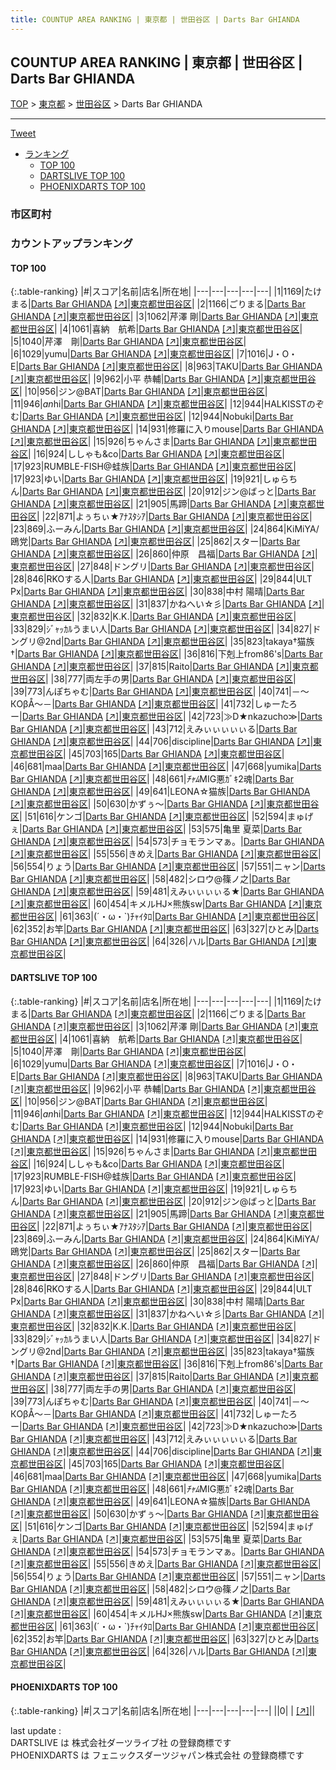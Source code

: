 ```yaml
---
title: COUNTUP AREA RANKING | 東京都 | 世田谷区 | Darts Bar GHIANDA
---
```

## COUNTUP AREA RANKING | 東京都 | 世田谷区 | Darts Bar GHIANDA

[TOP](/darts/rank/) > [東京都](/darts/rank/東京都/) > [世田谷区](/darts/rank/東京都/世田谷区/) > Darts Bar GHIANDA

___

<a href="https://twitter.com/share?ref_src=twsrc%5Etfw" data-text="COUNTUP AREA RANKING | 東京都世田谷区Darts Bar GHIANDA" class="twitter-share-button" data-hashtags="DARTSLIVE,PHOENIXDARTS,darts,ダーツ" data-show-count="false">Tweet</a>

* [ランキング](#カウントアップランキング)
    * [TOP 100](#top-100)
    * [DARTSLIVE TOP 100](#dartslive-top-100)
    * [PHOENIXDARTS TOP 100](#phoenixdarts-top-100)

### 市区町村

<ul>

</ul>

### カウントアップランキング

#### TOP 100



{:.table-ranking}
|#|スコア|名前|店名|所在地|
|---|---|---|---|---|
|1|1169|<span class="rank-name-dl">たけまる</span>|<a href="/darts/rank/shops/56928e221f996aa2774c926eb736cb5a.html">Darts Bar GHIANDA</a> <a href="https://search.dartslive.com/jp/shop/56928e221f996aa2774c926eb736cb5a">[↗]</a>|<a href="/darts/rank/東京都/世田谷区">東京都世田谷区</a>|
|2|1166|<span class="rank-name-dl">ごりまる</span>|<a href="/darts/rank/shops/56928e221f996aa2774c926eb736cb5a.html">Darts Bar GHIANDA</a> <a href="https://search.dartslive.com/jp/shop/56928e221f996aa2774c926eb736cb5a">[↗]</a>|<a href="/darts/rank/東京都/世田谷区">東京都世田谷区</a>|
|3|1062|<span class="rank-name-dl">芹澤 剛</span>|<a href="/darts/rank/shops/56928e221f996aa2774c926eb736cb5a.html">Darts Bar GHIANDA</a> <a href="https://search.dartslive.com/jp/shop/56928e221f996aa2774c926eb736cb5a">[↗]</a>|<a href="/darts/rank/東京都/世田谷区">東京都世田谷区</a>|
|4|1061|<span class="rank-name-dl">喜納　航希</span>|<a href="/darts/rank/shops/56928e221f996aa2774c926eb736cb5a.html">Darts Bar GHIANDA</a> <a href="https://search.dartslive.com/jp/shop/56928e221f996aa2774c926eb736cb5a">[↗]</a>|<a href="/darts/rank/東京都/世田谷区">東京都世田谷区</a>|
|5|1040|<span class="rank-name-dl">芹澤　剛</span>|<a href="/darts/rank/shops/56928e221f996aa2774c926eb736cb5a.html">Darts Bar GHIANDA</a> <a href="https://search.dartslive.com/jp/shop/56928e221f996aa2774c926eb736cb5a">[↗]</a>|<a href="/darts/rank/東京都/世田谷区">東京都世田谷区</a>|
|6|1029|<span class="rank-name-dl">yumu</span>|<a href="/darts/rank/shops/56928e221f996aa2774c926eb736cb5a.html">Darts Bar GHIANDA</a> <a href="https://search.dartslive.com/jp/shop/56928e221f996aa2774c926eb736cb5a">[↗]</a>|<a href="/darts/rank/東京都/世田谷区">東京都世田谷区</a>|
|7|1016|<span class="rank-name-dl">J・O・E</span>|<a href="/darts/rank/shops/56928e221f996aa2774c926eb736cb5a.html">Darts Bar GHIANDA</a> <a href="https://search.dartslive.com/jp/shop/56928e221f996aa2774c926eb736cb5a">[↗]</a>|<a href="/darts/rank/東京都/世田谷区">東京都世田谷区</a>|
|8|963|<span class="rank-name-dl">TAKU</span>|<a href="/darts/rank/shops/56928e221f996aa2774c926eb736cb5a.html">Darts Bar GHIANDA</a> <a href="https://search.dartslive.com/jp/shop/56928e221f996aa2774c926eb736cb5a">[↗]</a>|<a href="/darts/rank/東京都/世田谷区">東京都世田谷区</a>|
|9|962|<span class="rank-name-dl">小平 恭輔</span>|<a href="/darts/rank/shops/56928e221f996aa2774c926eb736cb5a.html">Darts Bar GHIANDA</a> <a href="https://search.dartslive.com/jp/shop/56928e221f996aa2774c926eb736cb5a">[↗]</a>|<a href="/darts/rank/東京都/世田谷区">東京都世田谷区</a>|
|10|956|<span class="rank-name-dl">ジン@BAT</span>|<a href="/darts/rank/shops/56928e221f996aa2774c926eb736cb5a.html">Darts Bar GHIANDA</a> <a href="https://search.dartslive.com/jp/shop/56928e221f996aa2774c926eb736cb5a">[↗]</a>|<a href="/darts/rank/東京都/世田谷区">東京都世田谷区</a>|
|11|946|<span class="rank-name-dl">$an$hi</span>|<a href="/darts/rank/shops/56928e221f996aa2774c926eb736cb5a.html">Darts Bar GHIANDA</a> <a href="https://search.dartslive.com/jp/shop/56928e221f996aa2774c926eb736cb5a">[↗]</a>|<a href="/darts/rank/東京都/世田谷区">東京都世田谷区</a>|
|12|944|<span class="rank-name-dl">HALKISSTのぞむ</span>|<a href="/darts/rank/shops/56928e221f996aa2774c926eb736cb5a.html">Darts Bar GHIANDA</a> <a href="https://search.dartslive.com/jp/shop/56928e221f996aa2774c926eb736cb5a">[↗]</a>|<a href="/darts/rank/東京都/世田谷区">東京都世田谷区</a>|
|12|944|<span class="rank-name-dl">Nobuki</span>|<a href="/darts/rank/shops/56928e221f996aa2774c926eb736cb5a.html">Darts Bar GHIANDA</a> <a href="https://search.dartslive.com/jp/shop/56928e221f996aa2774c926eb736cb5a">[↗]</a>|<a href="/darts/rank/東京都/世田谷区">東京都世田谷区</a>|
|14|931|<span class="rank-name-dl">修羅に入りmouse</span>|<a href="/darts/rank/shops/56928e221f996aa2774c926eb736cb5a.html">Darts Bar GHIANDA</a> <a href="https://search.dartslive.com/jp/shop/56928e221f996aa2774c926eb736cb5a">[↗]</a>|<a href="/darts/rank/東京都/世田谷区">東京都世田谷区</a>|
|15|926|<span class="rank-name-dl">ちゃんさま</span>|<a href="/darts/rank/shops/56928e221f996aa2774c926eb736cb5a.html">Darts Bar GHIANDA</a> <a href="https://search.dartslive.com/jp/shop/56928e221f996aa2774c926eb736cb5a">[↗]</a>|<a href="/darts/rank/東京都/世田谷区">東京都世田谷区</a>|
|16|924|<span class="rank-name-dl">ししゃも&amp;co</span>|<a href="/darts/rank/shops/56928e221f996aa2774c926eb736cb5a.html">Darts Bar GHIANDA</a> <a href="https://search.dartslive.com/jp/shop/56928e221f996aa2774c926eb736cb5a">[↗]</a>|<a href="/darts/rank/東京都/世田谷区">東京都世田谷区</a>|
|17|923|<span class="rank-name-dl">RUMBLE-FISH@蛙族</span>|<a href="/darts/rank/shops/56928e221f996aa2774c926eb736cb5a.html">Darts Bar GHIANDA</a> <a href="https://search.dartslive.com/jp/shop/56928e221f996aa2774c926eb736cb5a">[↗]</a>|<a href="/darts/rank/東京都/世田谷区">東京都世田谷区</a>|
|17|923|<span class="rank-name-dl">ゆい</span>|<a href="/darts/rank/shops/56928e221f996aa2774c926eb736cb5a.html">Darts Bar GHIANDA</a> <a href="https://search.dartslive.com/jp/shop/56928e221f996aa2774c926eb736cb5a">[↗]</a>|<a href="/darts/rank/東京都/世田谷区">東京都世田谷区</a>|
|19|921|<span class="rank-name-dl">しゅらちん</span>|<a href="/darts/rank/shops/56928e221f996aa2774c926eb736cb5a.html">Darts Bar GHIANDA</a> <a href="https://search.dartslive.com/jp/shop/56928e221f996aa2774c926eb736cb5a">[↗]</a>|<a href="/darts/rank/東京都/世田谷区">東京都世田谷区</a>|
|20|912|<span class="rank-name-dl">ジン@ばっと</span>|<a href="/darts/rank/shops/56928e221f996aa2774c926eb736cb5a.html">Darts Bar GHIANDA</a> <a href="https://search.dartslive.com/jp/shop/56928e221f996aa2774c926eb736cb5a">[↗]</a>|<a href="/darts/rank/東京都/世田谷区">東京都世田谷区</a>|
|21|905|<span class="rank-name-dl">馬蹄</span>|<a href="/darts/rank/shops/56928e221f996aa2774c926eb736cb5a.html">Darts Bar GHIANDA</a> <a href="https://search.dartslive.com/jp/shop/56928e221f996aa2774c926eb736cb5a">[↗]</a>|<a href="/darts/rank/東京都/世田谷区">東京都世田谷区</a>|
|22|871|<span class="rank-name-dl">よぅちぃ★ｱﾅｽﾀｼｱ</span>|<a href="/darts/rank/shops/56928e221f996aa2774c926eb736cb5a.html">Darts Bar GHIANDA</a> <a href="https://search.dartslive.com/jp/shop/56928e221f996aa2774c926eb736cb5a">[↗]</a>|<a href="/darts/rank/東京都/世田谷区">東京都世田谷区</a>|
|23|869|<span class="rank-name-dl">ふーみん</span>|<a href="/darts/rank/shops/56928e221f996aa2774c926eb736cb5a.html">Darts Bar GHIANDA</a> <a href="https://search.dartslive.com/jp/shop/56928e221f996aa2774c926eb736cb5a">[↗]</a>|<a href="/darts/rank/東京都/世田谷区">東京都世田谷区</a>|
|24|864|<span class="rank-name-dl">KiMiYA/鴎党</span>|<a href="/darts/rank/shops/56928e221f996aa2774c926eb736cb5a.html">Darts Bar GHIANDA</a> <a href="https://search.dartslive.com/jp/shop/56928e221f996aa2774c926eb736cb5a">[↗]</a>|<a href="/darts/rank/東京都/世田谷区">東京都世田谷区</a>|
|25|862|<span class="rank-name-dl">スター</span>|<a href="/darts/rank/shops/56928e221f996aa2774c926eb736cb5a.html">Darts Bar GHIANDA</a> <a href="https://search.dartslive.com/jp/shop/56928e221f996aa2774c926eb736cb5a">[↗]</a>|<a href="/darts/rank/東京都/世田谷区">東京都世田谷区</a>|
|26|860|<span class="rank-name-dl">仲原　昌福</span>|<a href="/darts/rank/shops/56928e221f996aa2774c926eb736cb5a.html">Darts Bar GHIANDA</a> <a href="https://search.dartslive.com/jp/shop/56928e221f996aa2774c926eb736cb5a">[↗]</a>|<a href="/darts/rank/東京都/世田谷区">東京都世田谷区</a>|
|27|848|<span class="rank-name-dl">ドングリ</span>|<a href="/darts/rank/shops/56928e221f996aa2774c926eb736cb5a.html">Darts Bar GHIANDA</a> <a href="https://search.dartslive.com/jp/shop/56928e221f996aa2774c926eb736cb5a">[↗]</a>|<a href="/darts/rank/東京都/世田谷区">東京都世田谷区</a>|
|28|846|<span class="rank-name-dl">RKOする人</span>|<a href="/darts/rank/shops/56928e221f996aa2774c926eb736cb5a.html">Darts Bar GHIANDA</a> <a href="https://search.dartslive.com/jp/shop/56928e221f996aa2774c926eb736cb5a">[↗]</a>|<a href="/darts/rank/東京都/世田谷区">東京都世田谷区</a>|
|29|844|<span class="rank-name-dl">ULT Px</span>|<a href="/darts/rank/shops/56928e221f996aa2774c926eb736cb5a.html">Darts Bar GHIANDA</a> <a href="https://search.dartslive.com/jp/shop/56928e221f996aa2774c926eb736cb5a">[↗]</a>|<a href="/darts/rank/東京都/世田谷区">東京都世田谷区</a>|
|30|838|<span class="rank-name-dl">中村 陽晴</span>|<a href="/darts/rank/shops/56928e221f996aa2774c926eb736cb5a.html">Darts Bar GHIANDA</a> <a href="https://search.dartslive.com/jp/shop/56928e221f996aa2774c926eb736cb5a">[↗]</a>|<a href="/darts/rank/東京都/世田谷区">東京都世田谷区</a>|
|31|837|<span class="rank-name-dl">かねへい☆彡</span>|<a href="/darts/rank/shops/56928e221f996aa2774c926eb736cb5a.html">Darts Bar GHIANDA</a> <a href="https://search.dartslive.com/jp/shop/56928e221f996aa2774c926eb736cb5a">[↗]</a>|<a href="/darts/rank/東京都/世田谷区">東京都世田谷区</a>|
|32|832|<span class="rank-name-dl">K.K.</span>|<a href="/darts/rank/shops/56928e221f996aa2774c926eb736cb5a.html">Darts Bar GHIANDA</a> <a href="https://search.dartslive.com/jp/shop/56928e221f996aa2774c926eb736cb5a">[↗]</a>|<a href="/darts/rank/東京都/世田谷区">東京都世田谷区</a>|
|33|829|<span class="rank-name-dl">ｼﾞｬｯｶﾙうまい人</span>|<a href="/darts/rank/shops/56928e221f996aa2774c926eb736cb5a.html">Darts Bar GHIANDA</a> <a href="https://search.dartslive.com/jp/shop/56928e221f996aa2774c926eb736cb5a">[↗]</a>|<a href="/darts/rank/東京都/世田谷区">東京都世田谷区</a>|
|34|827|<span class="rank-name-dl">ドングリ@2nd</span>|<a href="/darts/rank/shops/56928e221f996aa2774c926eb736cb5a.html">Darts Bar GHIANDA</a> <a href="https://search.dartslive.com/jp/shop/56928e221f996aa2774c926eb736cb5a">[↗]</a>|<a href="/darts/rank/東京都/世田谷区">東京都世田谷区</a>|
|35|823|<span class="rank-name-dl">takaya†猫族†</span>|<a href="/darts/rank/shops/56928e221f996aa2774c926eb736cb5a.html">Darts Bar GHIANDA</a> <a href="https://search.dartslive.com/jp/shop/56928e221f996aa2774c926eb736cb5a">[↗]</a>|<a href="/darts/rank/東京都/世田谷区">東京都世田谷区</a>|
|36|816|<span class="rank-name-dl">下剋上from86&#x27;s</span>|<a href="/darts/rank/shops/56928e221f996aa2774c926eb736cb5a.html">Darts Bar GHIANDA</a> <a href="https://search.dartslive.com/jp/shop/56928e221f996aa2774c926eb736cb5a">[↗]</a>|<a href="/darts/rank/東京都/世田谷区">東京都世田谷区</a>|
|37|815|<span class="rank-name-dl">Raito</span>|<a href="/darts/rank/shops/56928e221f996aa2774c926eb736cb5a.html">Darts Bar GHIANDA</a> <a href="https://search.dartslive.com/jp/shop/56928e221f996aa2774c926eb736cb5a">[↗]</a>|<a href="/darts/rank/東京都/世田谷区">東京都世田谷区</a>|
|38|777|<span class="rank-name-dl">両左手の男</span>|<a href="/darts/rank/shops/56928e221f996aa2774c926eb736cb5a.html">Darts Bar GHIANDA</a> <a href="https://search.dartslive.com/jp/shop/56928e221f996aa2774c926eb736cb5a">[↗]</a>|<a href="/darts/rank/東京都/世田谷区">東京都世田谷区</a>|
|39|773|<span class="rank-name-dl">んぽちゃむ</span>|<a href="/darts/rank/shops/56928e221f996aa2774c926eb736cb5a.html">Darts Bar GHIANDA</a> <a href="https://search.dartslive.com/jp/shop/56928e221f996aa2774c926eb736cb5a">[↗]</a>|<a href="/darts/rank/東京都/世田谷区">東京都世田谷区</a>|
|40|741|<span class="rank-name-dl">－～КΟβÅ～－</span>|<a href="/darts/rank/shops/56928e221f996aa2774c926eb736cb5a.html">Darts Bar GHIANDA</a> <a href="https://search.dartslive.com/jp/shop/56928e221f996aa2774c926eb736cb5a">[↗]</a>|<a href="/darts/rank/東京都/世田谷区">東京都世田谷区</a>|
|41|732|<span class="rank-name-dl">しゅーたろー</span>|<a href="/darts/rank/shops/56928e221f996aa2774c926eb736cb5a.html">Darts Bar GHIANDA</a> <a href="https://search.dartslive.com/jp/shop/56928e221f996aa2774c926eb736cb5a">[↗]</a>|<a href="/darts/rank/東京都/世田谷区">東京都世田谷区</a>|
|42|723|<span class="rank-name-dl">≫D★nkazucho≫</span>|<a href="/darts/rank/shops/56928e221f996aa2774c926eb736cb5a.html">Darts Bar GHIANDA</a> <a href="https://search.dartslive.com/jp/shop/56928e221f996aa2774c926eb736cb5a">[↗]</a>|<a href="/darts/rank/東京都/世田谷区">東京都世田谷区</a>|
|43|712|<span class="rank-name-dl">えみぃぃぃぃぃる</span>|<a href="/darts/rank/shops/56928e221f996aa2774c926eb736cb5a.html">Darts Bar GHIANDA</a> <a href="https://search.dartslive.com/jp/shop/56928e221f996aa2774c926eb736cb5a">[↗]</a>|<a href="/darts/rank/東京都/世田谷区">東京都世田谷区</a>|
|44|706|<span class="rank-name-dl">discipline</span>|<a href="/darts/rank/shops/56928e221f996aa2774c926eb736cb5a.html">Darts Bar GHIANDA</a> <a href="https://search.dartslive.com/jp/shop/56928e221f996aa2774c926eb736cb5a">[↗]</a>|<a href="/darts/rank/東京都/世田谷区">東京都世田谷区</a>|
|45|703|<span class="rank-name-dl">165</span>|<a href="/darts/rank/shops/56928e221f996aa2774c926eb736cb5a.html">Darts Bar GHIANDA</a> <a href="https://search.dartslive.com/jp/shop/56928e221f996aa2774c926eb736cb5a">[↗]</a>|<a href="/darts/rank/東京都/世田谷区">東京都世田谷区</a>|
|46|681|<span class="rank-name-dl">maa</span>|<a href="/darts/rank/shops/56928e221f996aa2774c926eb736cb5a.html">Darts Bar GHIANDA</a> <a href="https://search.dartslive.com/jp/shop/56928e221f996aa2774c926eb736cb5a">[↗]</a>|<a href="/darts/rank/東京都/世田谷区">東京都世田谷区</a>|
|47|668|<span class="rank-name-dl">yumika</span>|<a href="/darts/rank/shops/56928e221f996aa2774c926eb736cb5a.html">Darts Bar GHIANDA</a> <a href="https://search.dartslive.com/jp/shop/56928e221f996aa2774c926eb736cb5a">[↗]</a>|<a href="/darts/rank/東京都/世田谷区">東京都世田谷区</a>|
|48|661|<span class="rank-name-dl">*ﾁｬﾑ*MIG悪ｶﾞｷ2魂</span>|<a href="/darts/rank/shops/56928e221f996aa2774c926eb736cb5a.html">Darts Bar GHIANDA</a> <a href="https://search.dartslive.com/jp/shop/56928e221f996aa2774c926eb736cb5a">[↗]</a>|<a href="/darts/rank/東京都/世田谷区">東京都世田谷区</a>|
|49|641|<span class="rank-name-dl">LEONA☆猫族</span>|<a href="/darts/rank/shops/56928e221f996aa2774c926eb736cb5a.html">Darts Bar GHIANDA</a> <a href="https://search.dartslive.com/jp/shop/56928e221f996aa2774c926eb736cb5a">[↗]</a>|<a href="/darts/rank/東京都/世田谷区">東京都世田谷区</a>|
|50|630|<span class="rank-name-dl">かずぅ〜</span>|<a href="/darts/rank/shops/56928e221f996aa2774c926eb736cb5a.html">Darts Bar GHIANDA</a> <a href="https://search.dartslive.com/jp/shop/56928e221f996aa2774c926eb736cb5a">[↗]</a>|<a href="/darts/rank/東京都/世田谷区">東京都世田谷区</a>|
|51|616|<span class="rank-name-dl">ケンゴ</span>|<a href="/darts/rank/shops/56928e221f996aa2774c926eb736cb5a.html">Darts Bar GHIANDA</a> <a href="https://search.dartslive.com/jp/shop/56928e221f996aa2774c926eb736cb5a">[↗]</a>|<a href="/darts/rank/東京都/世田谷区">東京都世田谷区</a>|
|52|594|<span class="rank-name-dl">まゅげぇ</span>|<a href="/darts/rank/shops/56928e221f996aa2774c926eb736cb5a.html">Darts Bar GHIANDA</a> <a href="https://search.dartslive.com/jp/shop/56928e221f996aa2774c926eb736cb5a">[↗]</a>|<a href="/darts/rank/東京都/世田谷区">東京都世田谷区</a>|
|53|575|<span class="rank-name-dl">亀里 夏菜</span>|<a href="/darts/rank/shops/56928e221f996aa2774c926eb736cb5a.html">Darts Bar GHIANDA</a> <a href="https://search.dartslive.com/jp/shop/56928e221f996aa2774c926eb736cb5a">[↗]</a>|<a href="/darts/rank/東京都/世田谷区">東京都世田谷区</a>|
|54|573|<span class="rank-name-dl">チョモランマぁ。</span>|<a href="/darts/rank/shops/56928e221f996aa2774c926eb736cb5a.html">Darts Bar GHIANDA</a> <a href="https://search.dartslive.com/jp/shop/56928e221f996aa2774c926eb736cb5a">[↗]</a>|<a href="/darts/rank/東京都/世田谷区">東京都世田谷区</a>|
|55|556|<span class="rank-name-dl">きめえ</span>|<a href="/darts/rank/shops/56928e221f996aa2774c926eb736cb5a.html">Darts Bar GHIANDA</a> <a href="https://search.dartslive.com/jp/shop/56928e221f996aa2774c926eb736cb5a">[↗]</a>|<a href="/darts/rank/東京都/世田谷区">東京都世田谷区</a>|
|56|554|<span class="rank-name-dl">りょう</span>|<a href="/darts/rank/shops/56928e221f996aa2774c926eb736cb5a.html">Darts Bar GHIANDA</a> <a href="https://search.dartslive.com/jp/shop/56928e221f996aa2774c926eb736cb5a">[↗]</a>|<a href="/darts/rank/東京都/世田谷区">東京都世田谷区</a>|
|57|551|<span class="rank-name-dl">ニャン</span>|<a href="/darts/rank/shops/56928e221f996aa2774c926eb736cb5a.html">Darts Bar GHIANDA</a> <a href="https://search.dartslive.com/jp/shop/56928e221f996aa2774c926eb736cb5a">[↗]</a>|<a href="/darts/rank/東京都/世田谷区">東京都世田谷区</a>|
|58|482|<span class="rank-name-dl">シロウ@篠ノ之</span>|<a href="/darts/rank/shops/56928e221f996aa2774c926eb736cb5a.html">Darts Bar GHIANDA</a> <a href="https://search.dartslive.com/jp/shop/56928e221f996aa2774c926eb736cb5a">[↗]</a>|<a href="/darts/rank/東京都/世田谷区">東京都世田谷区</a>|
|59|481|<span class="rank-name-dl">えみぃぃぃぃる★</span>|<a href="/darts/rank/shops/56928e221f996aa2774c926eb736cb5a.html">Darts Bar GHIANDA</a> <a href="https://search.dartslive.com/jp/shop/56928e221f996aa2774c926eb736cb5a">[↗]</a>|<a href="/darts/rank/東京都/世田谷区">東京都世田谷区</a>|
|60|454|<span class="rank-name-dl">キメルHJ×熊族sw</span>|<a href="/darts/rank/shops/56928e221f996aa2774c926eb736cb5a.html">Darts Bar GHIANDA</a> <a href="https://search.dartslive.com/jp/shop/56928e221f996aa2774c926eb736cb5a">[↗]</a>|<a href="/darts/rank/東京都/世田谷区">東京都世田谷区</a>|
|61|363|<span class="rank-name-dl">(´・ω・`)ﾁｬｲﾀﾛ</span>|<a href="/darts/rank/shops/56928e221f996aa2774c926eb736cb5a.html">Darts Bar GHIANDA</a> <a href="https://search.dartslive.com/jp/shop/56928e221f996aa2774c926eb736cb5a">[↗]</a>|<a href="/darts/rank/東京都/世田谷区">東京都世田谷区</a>|
|62|352|<span class="rank-name-dl">お竿</span>|<a href="/darts/rank/shops/56928e221f996aa2774c926eb736cb5a.html">Darts Bar GHIANDA</a> <a href="https://search.dartslive.com/jp/shop/56928e221f996aa2774c926eb736cb5a">[↗]</a>|<a href="/darts/rank/東京都/世田谷区">東京都世田谷区</a>|
|63|327|<span class="rank-name-dl">ひとみ</span>|<a href="/darts/rank/shops/56928e221f996aa2774c926eb736cb5a.html">Darts Bar GHIANDA</a> <a href="https://search.dartslive.com/jp/shop/56928e221f996aa2774c926eb736cb5a">[↗]</a>|<a href="/darts/rank/東京都/世田谷区">東京都世田谷区</a>|
|64|326|<span class="rank-name-dl">ハル</span>|<a href="/darts/rank/shops/56928e221f996aa2774c926eb736cb5a.html">Darts Bar GHIANDA</a> <a href="https://search.dartslive.com/jp/shop/56928e221f996aa2774c926eb736cb5a">[↗]</a>|<a href="/darts/rank/東京都/世田谷区">東京都世田谷区</a>|


#### DARTSLIVE TOP 100



{:.table-ranking}
|#|スコア|名前|店名|所在地|
|---|---|---|---|---|
|1|1169|<span class="rank-name-dl">たけまる</span>|<a href="/darts/rank/shops/56928e221f996aa2774c926eb736cb5a.html">Darts Bar GHIANDA</a> <a href="https://search.dartslive.com/jp/shop/56928e221f996aa2774c926eb736cb5a">[↗]</a>|<a href="/darts/rank/東京都/世田谷区">東京都世田谷区</a>|
|2|1166|<span class="rank-name-dl">ごりまる</span>|<a href="/darts/rank/shops/56928e221f996aa2774c926eb736cb5a.html">Darts Bar GHIANDA</a> <a href="https://search.dartslive.com/jp/shop/56928e221f996aa2774c926eb736cb5a">[↗]</a>|<a href="/darts/rank/東京都/世田谷区">東京都世田谷区</a>|
|3|1062|<span class="rank-name-dl">芹澤 剛</span>|<a href="/darts/rank/shops/56928e221f996aa2774c926eb736cb5a.html">Darts Bar GHIANDA</a> <a href="https://search.dartslive.com/jp/shop/56928e221f996aa2774c926eb736cb5a">[↗]</a>|<a href="/darts/rank/東京都/世田谷区">東京都世田谷区</a>|
|4|1061|<span class="rank-name-dl">喜納　航希</span>|<a href="/darts/rank/shops/56928e221f996aa2774c926eb736cb5a.html">Darts Bar GHIANDA</a> <a href="https://search.dartslive.com/jp/shop/56928e221f996aa2774c926eb736cb5a">[↗]</a>|<a href="/darts/rank/東京都/世田谷区">東京都世田谷区</a>|
|5|1040|<span class="rank-name-dl">芹澤　剛</span>|<a href="/darts/rank/shops/56928e221f996aa2774c926eb736cb5a.html">Darts Bar GHIANDA</a> <a href="https://search.dartslive.com/jp/shop/56928e221f996aa2774c926eb736cb5a">[↗]</a>|<a href="/darts/rank/東京都/世田谷区">東京都世田谷区</a>|
|6|1029|<span class="rank-name-dl">yumu</span>|<a href="/darts/rank/shops/56928e221f996aa2774c926eb736cb5a.html">Darts Bar GHIANDA</a> <a href="https://search.dartslive.com/jp/shop/56928e221f996aa2774c926eb736cb5a">[↗]</a>|<a href="/darts/rank/東京都/世田谷区">東京都世田谷区</a>|
|7|1016|<span class="rank-name-dl">J・O・E</span>|<a href="/darts/rank/shops/56928e221f996aa2774c926eb736cb5a.html">Darts Bar GHIANDA</a> <a href="https://search.dartslive.com/jp/shop/56928e221f996aa2774c926eb736cb5a">[↗]</a>|<a href="/darts/rank/東京都/世田谷区">東京都世田谷区</a>|
|8|963|<span class="rank-name-dl">TAKU</span>|<a href="/darts/rank/shops/56928e221f996aa2774c926eb736cb5a.html">Darts Bar GHIANDA</a> <a href="https://search.dartslive.com/jp/shop/56928e221f996aa2774c926eb736cb5a">[↗]</a>|<a href="/darts/rank/東京都/世田谷区">東京都世田谷区</a>|
|9|962|<span class="rank-name-dl">小平 恭輔</span>|<a href="/darts/rank/shops/56928e221f996aa2774c926eb736cb5a.html">Darts Bar GHIANDA</a> <a href="https://search.dartslive.com/jp/shop/56928e221f996aa2774c926eb736cb5a">[↗]</a>|<a href="/darts/rank/東京都/世田谷区">東京都世田谷区</a>|
|10|956|<span class="rank-name-dl">ジン@BAT</span>|<a href="/darts/rank/shops/56928e221f996aa2774c926eb736cb5a.html">Darts Bar GHIANDA</a> <a href="https://search.dartslive.com/jp/shop/56928e221f996aa2774c926eb736cb5a">[↗]</a>|<a href="/darts/rank/東京都/世田谷区">東京都世田谷区</a>|
|11|946|<span class="rank-name-dl">$an$hi</span>|<a href="/darts/rank/shops/56928e221f996aa2774c926eb736cb5a.html">Darts Bar GHIANDA</a> <a href="https://search.dartslive.com/jp/shop/56928e221f996aa2774c926eb736cb5a">[↗]</a>|<a href="/darts/rank/東京都/世田谷区">東京都世田谷区</a>|
|12|944|<span class="rank-name-dl">HALKISSTのぞむ</span>|<a href="/darts/rank/shops/56928e221f996aa2774c926eb736cb5a.html">Darts Bar GHIANDA</a> <a href="https://search.dartslive.com/jp/shop/56928e221f996aa2774c926eb736cb5a">[↗]</a>|<a href="/darts/rank/東京都/世田谷区">東京都世田谷区</a>|
|12|944|<span class="rank-name-dl">Nobuki</span>|<a href="/darts/rank/shops/56928e221f996aa2774c926eb736cb5a.html">Darts Bar GHIANDA</a> <a href="https://search.dartslive.com/jp/shop/56928e221f996aa2774c926eb736cb5a">[↗]</a>|<a href="/darts/rank/東京都/世田谷区">東京都世田谷区</a>|
|14|931|<span class="rank-name-dl">修羅に入りmouse</span>|<a href="/darts/rank/shops/56928e221f996aa2774c926eb736cb5a.html">Darts Bar GHIANDA</a> <a href="https://search.dartslive.com/jp/shop/56928e221f996aa2774c926eb736cb5a">[↗]</a>|<a href="/darts/rank/東京都/世田谷区">東京都世田谷区</a>|
|15|926|<span class="rank-name-dl">ちゃんさま</span>|<a href="/darts/rank/shops/56928e221f996aa2774c926eb736cb5a.html">Darts Bar GHIANDA</a> <a href="https://search.dartslive.com/jp/shop/56928e221f996aa2774c926eb736cb5a">[↗]</a>|<a href="/darts/rank/東京都/世田谷区">東京都世田谷区</a>|
|16|924|<span class="rank-name-dl">ししゃも&amp;co</span>|<a href="/darts/rank/shops/56928e221f996aa2774c926eb736cb5a.html">Darts Bar GHIANDA</a> <a href="https://search.dartslive.com/jp/shop/56928e221f996aa2774c926eb736cb5a">[↗]</a>|<a href="/darts/rank/東京都/世田谷区">東京都世田谷区</a>|
|17|923|<span class="rank-name-dl">RUMBLE-FISH@蛙族</span>|<a href="/darts/rank/shops/56928e221f996aa2774c926eb736cb5a.html">Darts Bar GHIANDA</a> <a href="https://search.dartslive.com/jp/shop/56928e221f996aa2774c926eb736cb5a">[↗]</a>|<a href="/darts/rank/東京都/世田谷区">東京都世田谷区</a>|
|17|923|<span class="rank-name-dl">ゆい</span>|<a href="/darts/rank/shops/56928e221f996aa2774c926eb736cb5a.html">Darts Bar GHIANDA</a> <a href="https://search.dartslive.com/jp/shop/56928e221f996aa2774c926eb736cb5a">[↗]</a>|<a href="/darts/rank/東京都/世田谷区">東京都世田谷区</a>|
|19|921|<span class="rank-name-dl">しゅらちん</span>|<a href="/darts/rank/shops/56928e221f996aa2774c926eb736cb5a.html">Darts Bar GHIANDA</a> <a href="https://search.dartslive.com/jp/shop/56928e221f996aa2774c926eb736cb5a">[↗]</a>|<a href="/darts/rank/東京都/世田谷区">東京都世田谷区</a>|
|20|912|<span class="rank-name-dl">ジン@ばっと</span>|<a href="/darts/rank/shops/56928e221f996aa2774c926eb736cb5a.html">Darts Bar GHIANDA</a> <a href="https://search.dartslive.com/jp/shop/56928e221f996aa2774c926eb736cb5a">[↗]</a>|<a href="/darts/rank/東京都/世田谷区">東京都世田谷区</a>|
|21|905|<span class="rank-name-dl">馬蹄</span>|<a href="/darts/rank/shops/56928e221f996aa2774c926eb736cb5a.html">Darts Bar GHIANDA</a> <a href="https://search.dartslive.com/jp/shop/56928e221f996aa2774c926eb736cb5a">[↗]</a>|<a href="/darts/rank/東京都/世田谷区">東京都世田谷区</a>|
|22|871|<span class="rank-name-dl">よぅちぃ★ｱﾅｽﾀｼｱ</span>|<a href="/darts/rank/shops/56928e221f996aa2774c926eb736cb5a.html">Darts Bar GHIANDA</a> <a href="https://search.dartslive.com/jp/shop/56928e221f996aa2774c926eb736cb5a">[↗]</a>|<a href="/darts/rank/東京都/世田谷区">東京都世田谷区</a>|
|23|869|<span class="rank-name-dl">ふーみん</span>|<a href="/darts/rank/shops/56928e221f996aa2774c926eb736cb5a.html">Darts Bar GHIANDA</a> <a href="https://search.dartslive.com/jp/shop/56928e221f996aa2774c926eb736cb5a">[↗]</a>|<a href="/darts/rank/東京都/世田谷区">東京都世田谷区</a>|
|24|864|<span class="rank-name-dl">KiMiYA/鴎党</span>|<a href="/darts/rank/shops/56928e221f996aa2774c926eb736cb5a.html">Darts Bar GHIANDA</a> <a href="https://search.dartslive.com/jp/shop/56928e221f996aa2774c926eb736cb5a">[↗]</a>|<a href="/darts/rank/東京都/世田谷区">東京都世田谷区</a>|
|25|862|<span class="rank-name-dl">スター</span>|<a href="/darts/rank/shops/56928e221f996aa2774c926eb736cb5a.html">Darts Bar GHIANDA</a> <a href="https://search.dartslive.com/jp/shop/56928e221f996aa2774c926eb736cb5a">[↗]</a>|<a href="/darts/rank/東京都/世田谷区">東京都世田谷区</a>|
|26|860|<span class="rank-name-dl">仲原　昌福</span>|<a href="/darts/rank/shops/56928e221f996aa2774c926eb736cb5a.html">Darts Bar GHIANDA</a> <a href="https://search.dartslive.com/jp/shop/56928e221f996aa2774c926eb736cb5a">[↗]</a>|<a href="/darts/rank/東京都/世田谷区">東京都世田谷区</a>|
|27|848|<span class="rank-name-dl">ドングリ</span>|<a href="/darts/rank/shops/56928e221f996aa2774c926eb736cb5a.html">Darts Bar GHIANDA</a> <a href="https://search.dartslive.com/jp/shop/56928e221f996aa2774c926eb736cb5a">[↗]</a>|<a href="/darts/rank/東京都/世田谷区">東京都世田谷区</a>|
|28|846|<span class="rank-name-dl">RKOする人</span>|<a href="/darts/rank/shops/56928e221f996aa2774c926eb736cb5a.html">Darts Bar GHIANDA</a> <a href="https://search.dartslive.com/jp/shop/56928e221f996aa2774c926eb736cb5a">[↗]</a>|<a href="/darts/rank/東京都/世田谷区">東京都世田谷区</a>|
|29|844|<span class="rank-name-dl">ULT Px</span>|<a href="/darts/rank/shops/56928e221f996aa2774c926eb736cb5a.html">Darts Bar GHIANDA</a> <a href="https://search.dartslive.com/jp/shop/56928e221f996aa2774c926eb736cb5a">[↗]</a>|<a href="/darts/rank/東京都/世田谷区">東京都世田谷区</a>|
|30|838|<span class="rank-name-dl">中村 陽晴</span>|<a href="/darts/rank/shops/56928e221f996aa2774c926eb736cb5a.html">Darts Bar GHIANDA</a> <a href="https://search.dartslive.com/jp/shop/56928e221f996aa2774c926eb736cb5a">[↗]</a>|<a href="/darts/rank/東京都/世田谷区">東京都世田谷区</a>|
|31|837|<span class="rank-name-dl">かねへい☆彡</span>|<a href="/darts/rank/shops/56928e221f996aa2774c926eb736cb5a.html">Darts Bar GHIANDA</a> <a href="https://search.dartslive.com/jp/shop/56928e221f996aa2774c926eb736cb5a">[↗]</a>|<a href="/darts/rank/東京都/世田谷区">東京都世田谷区</a>|
|32|832|<span class="rank-name-dl">K.K.</span>|<a href="/darts/rank/shops/56928e221f996aa2774c926eb736cb5a.html">Darts Bar GHIANDA</a> <a href="https://search.dartslive.com/jp/shop/56928e221f996aa2774c926eb736cb5a">[↗]</a>|<a href="/darts/rank/東京都/世田谷区">東京都世田谷区</a>|
|33|829|<span class="rank-name-dl">ｼﾞｬｯｶﾙうまい人</span>|<a href="/darts/rank/shops/56928e221f996aa2774c926eb736cb5a.html">Darts Bar GHIANDA</a> <a href="https://search.dartslive.com/jp/shop/56928e221f996aa2774c926eb736cb5a">[↗]</a>|<a href="/darts/rank/東京都/世田谷区">東京都世田谷区</a>|
|34|827|<span class="rank-name-dl">ドングリ@2nd</span>|<a href="/darts/rank/shops/56928e221f996aa2774c926eb736cb5a.html">Darts Bar GHIANDA</a> <a href="https://search.dartslive.com/jp/shop/56928e221f996aa2774c926eb736cb5a">[↗]</a>|<a href="/darts/rank/東京都/世田谷区">東京都世田谷区</a>|
|35|823|<span class="rank-name-dl">takaya†猫族†</span>|<a href="/darts/rank/shops/56928e221f996aa2774c926eb736cb5a.html">Darts Bar GHIANDA</a> <a href="https://search.dartslive.com/jp/shop/56928e221f996aa2774c926eb736cb5a">[↗]</a>|<a href="/darts/rank/東京都/世田谷区">東京都世田谷区</a>|
|36|816|<span class="rank-name-dl">下剋上from86&#x27;s</span>|<a href="/darts/rank/shops/56928e221f996aa2774c926eb736cb5a.html">Darts Bar GHIANDA</a> <a href="https://search.dartslive.com/jp/shop/56928e221f996aa2774c926eb736cb5a">[↗]</a>|<a href="/darts/rank/東京都/世田谷区">東京都世田谷区</a>|
|37|815|<span class="rank-name-dl">Raito</span>|<a href="/darts/rank/shops/56928e221f996aa2774c926eb736cb5a.html">Darts Bar GHIANDA</a> <a href="https://search.dartslive.com/jp/shop/56928e221f996aa2774c926eb736cb5a">[↗]</a>|<a href="/darts/rank/東京都/世田谷区">東京都世田谷区</a>|
|38|777|<span class="rank-name-dl">両左手の男</span>|<a href="/darts/rank/shops/56928e221f996aa2774c926eb736cb5a.html">Darts Bar GHIANDA</a> <a href="https://search.dartslive.com/jp/shop/56928e221f996aa2774c926eb736cb5a">[↗]</a>|<a href="/darts/rank/東京都/世田谷区">東京都世田谷区</a>|
|39|773|<span class="rank-name-dl">んぽちゃむ</span>|<a href="/darts/rank/shops/56928e221f996aa2774c926eb736cb5a.html">Darts Bar GHIANDA</a> <a href="https://search.dartslive.com/jp/shop/56928e221f996aa2774c926eb736cb5a">[↗]</a>|<a href="/darts/rank/東京都/世田谷区">東京都世田谷区</a>|
|40|741|<span class="rank-name-dl">－～КΟβÅ～－</span>|<a href="/darts/rank/shops/56928e221f996aa2774c926eb736cb5a.html">Darts Bar GHIANDA</a> <a href="https://search.dartslive.com/jp/shop/56928e221f996aa2774c926eb736cb5a">[↗]</a>|<a href="/darts/rank/東京都/世田谷区">東京都世田谷区</a>|
|41|732|<span class="rank-name-dl">しゅーたろー</span>|<a href="/darts/rank/shops/56928e221f996aa2774c926eb736cb5a.html">Darts Bar GHIANDA</a> <a href="https://search.dartslive.com/jp/shop/56928e221f996aa2774c926eb736cb5a">[↗]</a>|<a href="/darts/rank/東京都/世田谷区">東京都世田谷区</a>|
|42|723|<span class="rank-name-dl">≫D★nkazucho≫</span>|<a href="/darts/rank/shops/56928e221f996aa2774c926eb736cb5a.html">Darts Bar GHIANDA</a> <a href="https://search.dartslive.com/jp/shop/56928e221f996aa2774c926eb736cb5a">[↗]</a>|<a href="/darts/rank/東京都/世田谷区">東京都世田谷区</a>|
|43|712|<span class="rank-name-dl">えみぃぃぃぃぃる</span>|<a href="/darts/rank/shops/56928e221f996aa2774c926eb736cb5a.html">Darts Bar GHIANDA</a> <a href="https://search.dartslive.com/jp/shop/56928e221f996aa2774c926eb736cb5a">[↗]</a>|<a href="/darts/rank/東京都/世田谷区">東京都世田谷区</a>|
|44|706|<span class="rank-name-dl">discipline</span>|<a href="/darts/rank/shops/56928e221f996aa2774c926eb736cb5a.html">Darts Bar GHIANDA</a> <a href="https://search.dartslive.com/jp/shop/56928e221f996aa2774c926eb736cb5a">[↗]</a>|<a href="/darts/rank/東京都/世田谷区">東京都世田谷区</a>|
|45|703|<span class="rank-name-dl">165</span>|<a href="/darts/rank/shops/56928e221f996aa2774c926eb736cb5a.html">Darts Bar GHIANDA</a> <a href="https://search.dartslive.com/jp/shop/56928e221f996aa2774c926eb736cb5a">[↗]</a>|<a href="/darts/rank/東京都/世田谷区">東京都世田谷区</a>|
|46|681|<span class="rank-name-dl">maa</span>|<a href="/darts/rank/shops/56928e221f996aa2774c926eb736cb5a.html">Darts Bar GHIANDA</a> <a href="https://search.dartslive.com/jp/shop/56928e221f996aa2774c926eb736cb5a">[↗]</a>|<a href="/darts/rank/東京都/世田谷区">東京都世田谷区</a>|
|47|668|<span class="rank-name-dl">yumika</span>|<a href="/darts/rank/shops/56928e221f996aa2774c926eb736cb5a.html">Darts Bar GHIANDA</a> <a href="https://search.dartslive.com/jp/shop/56928e221f996aa2774c926eb736cb5a">[↗]</a>|<a href="/darts/rank/東京都/世田谷区">東京都世田谷区</a>|
|48|661|<span class="rank-name-dl">*ﾁｬﾑ*MIG悪ｶﾞｷ2魂</span>|<a href="/darts/rank/shops/56928e221f996aa2774c926eb736cb5a.html">Darts Bar GHIANDA</a> <a href="https://search.dartslive.com/jp/shop/56928e221f996aa2774c926eb736cb5a">[↗]</a>|<a href="/darts/rank/東京都/世田谷区">東京都世田谷区</a>|
|49|641|<span class="rank-name-dl">LEONA☆猫族</span>|<a href="/darts/rank/shops/56928e221f996aa2774c926eb736cb5a.html">Darts Bar GHIANDA</a> <a href="https://search.dartslive.com/jp/shop/56928e221f996aa2774c926eb736cb5a">[↗]</a>|<a href="/darts/rank/東京都/世田谷区">東京都世田谷区</a>|
|50|630|<span class="rank-name-dl">かずぅ〜</span>|<a href="/darts/rank/shops/56928e221f996aa2774c926eb736cb5a.html">Darts Bar GHIANDA</a> <a href="https://search.dartslive.com/jp/shop/56928e221f996aa2774c926eb736cb5a">[↗]</a>|<a href="/darts/rank/東京都/世田谷区">東京都世田谷区</a>|
|51|616|<span class="rank-name-dl">ケンゴ</span>|<a href="/darts/rank/shops/56928e221f996aa2774c926eb736cb5a.html">Darts Bar GHIANDA</a> <a href="https://search.dartslive.com/jp/shop/56928e221f996aa2774c926eb736cb5a">[↗]</a>|<a href="/darts/rank/東京都/世田谷区">東京都世田谷区</a>|
|52|594|<span class="rank-name-dl">まゅげぇ</span>|<a href="/darts/rank/shops/56928e221f996aa2774c926eb736cb5a.html">Darts Bar GHIANDA</a> <a href="https://search.dartslive.com/jp/shop/56928e221f996aa2774c926eb736cb5a">[↗]</a>|<a href="/darts/rank/東京都/世田谷区">東京都世田谷区</a>|
|53|575|<span class="rank-name-dl">亀里 夏菜</span>|<a href="/darts/rank/shops/56928e221f996aa2774c926eb736cb5a.html">Darts Bar GHIANDA</a> <a href="https://search.dartslive.com/jp/shop/56928e221f996aa2774c926eb736cb5a">[↗]</a>|<a href="/darts/rank/東京都/世田谷区">東京都世田谷区</a>|
|54|573|<span class="rank-name-dl">チョモランマぁ。</span>|<a href="/darts/rank/shops/56928e221f996aa2774c926eb736cb5a.html">Darts Bar GHIANDA</a> <a href="https://search.dartslive.com/jp/shop/56928e221f996aa2774c926eb736cb5a">[↗]</a>|<a href="/darts/rank/東京都/世田谷区">東京都世田谷区</a>|
|55|556|<span class="rank-name-dl">きめえ</span>|<a href="/darts/rank/shops/56928e221f996aa2774c926eb736cb5a.html">Darts Bar GHIANDA</a> <a href="https://search.dartslive.com/jp/shop/56928e221f996aa2774c926eb736cb5a">[↗]</a>|<a href="/darts/rank/東京都/世田谷区">東京都世田谷区</a>|
|56|554|<span class="rank-name-dl">りょう</span>|<a href="/darts/rank/shops/56928e221f996aa2774c926eb736cb5a.html">Darts Bar GHIANDA</a> <a href="https://search.dartslive.com/jp/shop/56928e221f996aa2774c926eb736cb5a">[↗]</a>|<a href="/darts/rank/東京都/世田谷区">東京都世田谷区</a>|
|57|551|<span class="rank-name-dl">ニャン</span>|<a href="/darts/rank/shops/56928e221f996aa2774c926eb736cb5a.html">Darts Bar GHIANDA</a> <a href="https://search.dartslive.com/jp/shop/56928e221f996aa2774c926eb736cb5a">[↗]</a>|<a href="/darts/rank/東京都/世田谷区">東京都世田谷区</a>|
|58|482|<span class="rank-name-dl">シロウ@篠ノ之</span>|<a href="/darts/rank/shops/56928e221f996aa2774c926eb736cb5a.html">Darts Bar GHIANDA</a> <a href="https://search.dartslive.com/jp/shop/56928e221f996aa2774c926eb736cb5a">[↗]</a>|<a href="/darts/rank/東京都/世田谷区">東京都世田谷区</a>|
|59|481|<span class="rank-name-dl">えみぃぃぃぃる★</span>|<a href="/darts/rank/shops/56928e221f996aa2774c926eb736cb5a.html">Darts Bar GHIANDA</a> <a href="https://search.dartslive.com/jp/shop/56928e221f996aa2774c926eb736cb5a">[↗]</a>|<a href="/darts/rank/東京都/世田谷区">東京都世田谷区</a>|
|60|454|<span class="rank-name-dl">キメルHJ×熊族sw</span>|<a href="/darts/rank/shops/56928e221f996aa2774c926eb736cb5a.html">Darts Bar GHIANDA</a> <a href="https://search.dartslive.com/jp/shop/56928e221f996aa2774c926eb736cb5a">[↗]</a>|<a href="/darts/rank/東京都/世田谷区">東京都世田谷区</a>|
|61|363|<span class="rank-name-dl">(´・ω・`)ﾁｬｲﾀﾛ</span>|<a href="/darts/rank/shops/56928e221f996aa2774c926eb736cb5a.html">Darts Bar GHIANDA</a> <a href="https://search.dartslive.com/jp/shop/56928e221f996aa2774c926eb736cb5a">[↗]</a>|<a href="/darts/rank/東京都/世田谷区">東京都世田谷区</a>|
|62|352|<span class="rank-name-dl">お竿</span>|<a href="/darts/rank/shops/56928e221f996aa2774c926eb736cb5a.html">Darts Bar GHIANDA</a> <a href="https://search.dartslive.com/jp/shop/56928e221f996aa2774c926eb736cb5a">[↗]</a>|<a href="/darts/rank/東京都/世田谷区">東京都世田谷区</a>|
|63|327|<span class="rank-name-dl">ひとみ</span>|<a href="/darts/rank/shops/56928e221f996aa2774c926eb736cb5a.html">Darts Bar GHIANDA</a> <a href="https://search.dartslive.com/jp/shop/56928e221f996aa2774c926eb736cb5a">[↗]</a>|<a href="/darts/rank/東京都/世田谷区">東京都世田谷区</a>|
|64|326|<span class="rank-name-dl">ハル</span>|<a href="/darts/rank/shops/56928e221f996aa2774c926eb736cb5a.html">Darts Bar GHIANDA</a> <a href="https://search.dartslive.com/jp/shop/56928e221f996aa2774c926eb736cb5a">[↗]</a>|<a href="/darts/rank/東京都/世田谷区">東京都世田谷区</a>|


#### PHOENIXDARTS TOP 100



{:.table-ranking}
|#|スコア|名前|店名|所在地|
|---|---|---|---|---|
||0|<span class="rank-name-dl"> </span>|<a href="/darts/rank/shops/.html"></a> <a href="">[↗]</a>|<a href="/darts/rank//"></a>|


<div class="footer border-top border-gray-light mt-5 pt-3 text-right text-gray">
    last update : <span style="font-weight: italic" id="foot_last_modified"></span><br />
    DARTSLIVE は 株式会社ダーツライブ社 の登録商標です<br />
    PHOENIXDARTS は フェニックスダーツジャパン株式会社 の登録商標です<br />
</div>

<script src="https://cdnjs.cloudflare.com/ajax/libs/jquery.tablesorter/2.31.3/js/jquery.tablesorter.min.js" integrity="sha512-qzgd5cYSZcosqpzpn7zF2ZId8f/8CHmFKZ8j7mU4OUXTNRd5g+ZHBPsgKEwoqxCtdQvExE5LprwwPAgoicguNg==" crossorigin="anonymous" referrerpolicy="no-referrer"></script>
<link rel="stylesheet" href="https://cdnjs.cloudflare.com/ajax/libs/jquery.tablesorter/2.31.3/css/theme.default.min.css" integrity="sha512-wghhOJkjQX0Lh3NSWvNKeZ0ZpNn+SPVXX1Qyc9OCaogADktxrBiBdKGDoqVUOyhStvMBmJQ8ZdMHiR3wuEq8+w==" crossorigin="anonymous" referrerpolicy="no-referrer" />
<script>
$(function() {
    $(".table-ranking").tablesorter({sortList:[[0, 0]]});
    $("#foot_last_modified").text(formatDate(new Date(document.lastModified), 'yyyy-MM-dd HH:mm:ss'));
});
</script>

<script async src="https://platform.twitter.com/widgets.js" charset="utf-8"></script>